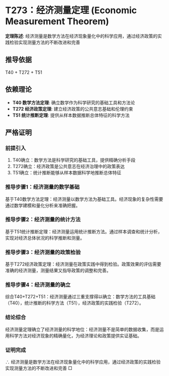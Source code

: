 # T273：经济测量定理 (Economic Measurement Theorem)

**定理陈述**: 经济测量是数学方法在经济现象量化中的科学应用，通过经济政策的实践检验实现测量方法的不断改进和完善

## 推导依据
T40 + T272 + T51

## 依赖理论
- **T40 数学方法定理**: 确立数学作为科学研究的基础工具和方法论
- **T272 经济政策定理**: 建立经济政策的公共意志基础和伦理约束
- **T51 统计推断定理**: 提供从样本数据推断总体特征的科学方法

## 严格证明

### 前提引入
1. T40确立：数学方法是科学研究的基础工具，提供精确分析手段
2. T272确立：经济政策是公共意志在经济治理中的政策表达
3. T51确立：统计推断能够从样本数据科学地推断总体特征

### 推导步骤1：经济测量的数学基础
基于T40数学方法定理：经济测量以数学方法为基础工具。经济现象的复杂性需要通过数学建模和量化分析来准确把握。

### 推导步骤2：经济测量的统计方法
基于T51统计推断定理：经济测量运用统计推断方法。通过样本调查和统计分析，实现对经济总体状况的科学推断和测量。

### 推导步骤3：经济测量的政策检验
基于T272经济政策定理：经济测量在政策实践中得到检验。政策效果的评估需要准确的经济测量，测量结果又指导政策的调整和完善。

### 推导步骤4：经济测量的确立
综合T40+T272+T51：经济测量通过三重支撑得以确立：数学方法的工具基础（T40），统计推断的科学方法（T51），经济政策的实践检验（T272）。

### 结论综合
经济测量定理确立了经济测量的科学地位：经济测量不是简单的数据收集，而是运用科学方法对经济现象的精确量化，为经济理论和政策提供实证基础。

### 证明完成
∴ 经济测量是数学方法在经济现象量化中的科学应用，通过经济政策的实践检验实现测量方法的不断改进和完善 □